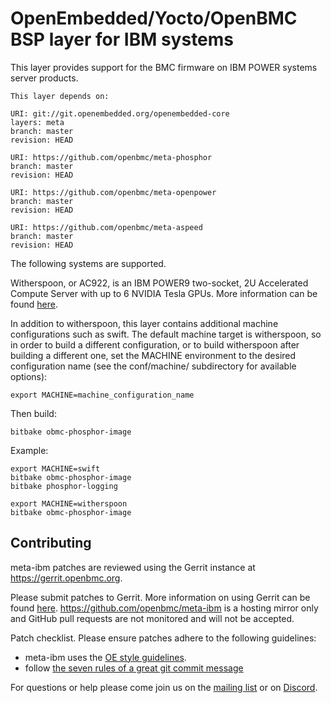 OpenEmbedded/Yocto/OpenBMC BSP layer for IBM systems
====================================================

This layer provides support for the BMC firmware on IBM POWER systems server
products.

```
This layer depends on:

URI: git://git.openembedded.org/openembedded-core
layers: meta
branch: master
revision: HEAD

URI: https://github.com/openbmc/meta-phosphor
branch: master
revision: HEAD

URI: https://github.com/openbmc/meta-openpower
branch: master
revision: HEAD

URI: https://github.com/openbmc/meta-aspeed
branch: master
revision: HEAD
```

The following systems are supported.

Witherspoon, or AC922, is an IBM POWER9 two-socket, 2U Accelerated Compute
Server with up to 6 NVIDIA Tesla GPUs. More information can be found
[here](https://www.ibm.com/us-en/marketplace/power-systems-ac922).

In addition to witherspoon, this layer contains additional machine
configurations such as swift. The default machine target is witherspoon,
so in order to build a different configuration, or to build witherspoon
after building a different one, set the MACHINE environment to the desired
configuration name (see the conf/machine/ subdirectory for available options):

    export MACHINE=machine_configuration_name

Then build:

    bitbake obmc-phosphor-image

Example:

    export MACHINE=swift
    bitbake obmc-phosphor-image
    bitbake phosphor-logging

    export MACHINE=witherspoon
    bitbake obmc-phosphor-image

Contributing
------------

meta-ibm patches are reviewed using the Gerrit instance at
https://gerrit.openbmc.org.

Please submit patches to Gerrit.  More information on using Gerrit can be found
[here](https://github.com/openbmc/docs/blob/master/CONTRIBUTING.md#submitting-changes-via-gerrit-server).
https://github.com/openbmc/meta-ibm is a hosting mirror only and GitHub
pull requests are not monitored and will not be accepted.

Patch checklist.  Please ensure patches adhere to the following guidelines:

 - meta-ibm uses the [OE style
   guidelines](https://www.openembedded.org/wiki/Styleguide).
 - follow [the seven rules of a great git commit
   message](https://chris.beams.io/posts/git-commit/#seven-rules)

For questions or help please come join us on the [mailing
list](https://lists.ozlabs.org/listinfo/openbmc) or on
[Discord](https://discord.gg/69Km47zH98).
